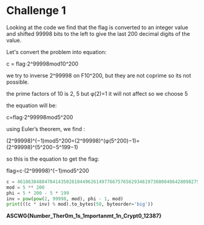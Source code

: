 # Challenge 1

Looking at the code we find that the flag is converted to an integer value and shifted 99998 bits to the left to give the last 200 decimal digits of the value. 

Let's convert the problem into equation:

c = flag⋅2^99998mod10^200

we try to inverse 2^99998 on F10^200, but they are not coprime so its not possible.

the prime factors of 10 is 2, 5 but φ(2)=1 it will not affect so we choose 5

the equation will be:

c=flag⋅2^99998mod5^200

using Euler’s theorem, we find :

(2^99998)^(−1)mod5^200=(2^99998)^(φ(5^200)−1)=(2^99998)^(5^200−5^199−1)

so this is the equation to get the flag:

flag=c⋅(2^99998)^(−1)mod5^200

```python
c = 46186384884704143502810449626149776675765629346197308004864280982758330594138478052711607866947764263543620513433238646216483214982856318892731845815726243647558073159634372394623630437969797570363392
mod = 5 ** 200
phi = 5 * 200 - 5 * 199 
inv = pow(pow(2, 99998, mod), phi - 1, mod) 
print(((c * inv) % mod).to_bytes(50, byteorder='big'))
```
**ASCWG{Number_Ther0m_1s_1mportanmt_1n_Crypt0_12387}**



